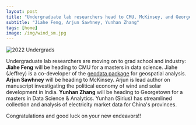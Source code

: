 ```yaml
---
layout: post
title: "Undergraduate lab researchers head to CMU, McKinsey, and Georgetown"
subtitle: "Jiahe Feng, Arjun Sawhney, Yunhan Zhang"
tags: [home]
image: /img/wind_sm.jpg
---
```


![2022 Undergrads](https://drive.google.com/uc?export=view&id=1nvsLSsKD1QEwq2xbsAuk6nVL4tj16CRa)

Undergraduate lab researchers are moving on to grad school and industry: **Jiahe Feng** will be heading to CMU for a masters in data science. Jiahe (Jeffrey) is a co-developer of the [geodata package](https://github.com/GeodataTools/geodata) for geospatial analysis. **Arjun Sawhney** will be heading to McKinsey. Arjun is lead author on manuscript investigating the political economy of wind and solar development in India. **Yunhan Zhang** will be heading to Georgetown for a masters in Data Science & Analytics. Yunhan (Sirius) has streamlined collection and analysis of electricity market data for China's provinces.

Congratulations and good luck on your new endeavors!!

